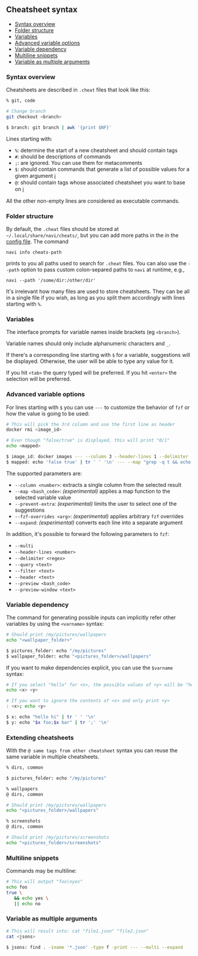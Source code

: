 ## Cheatsheet syntax

- [Syntax overview](#syntax-overview)
- [Folder structure](#folder-structure)
- [Variables](#variables)
- [Advanced variable options](#advanced-variable-options)
- [Variable dependency](#variable-dependency)
- [Multiline snippets](#multiline-snippets)
- [Variable as multiple arguments](#variable-as-multiple-arguments)

### Syntax overview

Cheatsheets are described in `.cheat` files that look like this:

```sh
% git, code

# Change branch
git checkout <branch>

$ branch: git branch | awk '{print $NF}'
```

Lines starting with:

- `%`: determine the start of a new cheatsheet and should contain tags
- `#`: should be descriptions of commands
- `;`: are ignored. You can use them for metacomments
- `$`: should contain commands that generate a list of possible values for a given argument [:information_source:](#variables)
- `@`: should contain tags whose associated cheatsheet you want to base on [:information_source:](#extending-cheatsheets)

All the other non-empty lines are considered as executable commands.

### Folder structure

By default, the `.cheat` files should be stored at `~/.local/share/navi/cheats/`, but you can add more paths in the in the [config file](https://github.com/denisidoro/navi/blob/master/docs/config_file.md). The command
```
navi info cheats-path
```
prints to you all paths used to search for `.cheat` files. You can also use the `--path` option to pass custom colon-separed paths to `navi` at runtime, e.g.,
```
navi --path '/some/dir:/other/dir'
```
It's irrelevant how many files are used to store cheatsheets. They can be all in a single file if you wish, as long as you split them accordingly with lines starting with `%`.

### Variables

The interface prompts for variable names inside brackets (eg `<branch>`).

Variable names should only include alphanumeric characters and `_`.

If there's a corresponding line starting with `$` for a variable, suggestions will be displayed. Otherwise, the user will be able to type any value for it.

If you hit `<tab>` the query typed will be preferred. If you hit `<enter>` the selection will be preferred.

### Advanced variable options

For lines starting with `$` you can use `---` to customize the behavior of `fzf` or how the value is going to be used:

```sh
# This will pick the 3rd column and use the first line as header
docker rmi <image_id>

# Even though "false/true" is displayed, this will print "0/1"
echo <mapped>

$ image_id: docker images --- --column 3 --header-lines 1 --delimiter '\s\s+'
$ mapped: echo 'false true' | tr ' ' '\n' --- --map "grep -q t && echo 1 || echo 0"
```

The supported parameters are:

- `--column <number>`: extracts a single column from the selected result
- `--map <bash_code>`: _(experimental)_ applies a map function to the selected variable value
- `--prevent-extra`: _(experimental)_ limits the user to select one of the suggestions
- `--fzf-overrides <arg>`: _(experimental)_ applies arbitrary `fzf` overrides
- `--expand`: _(experimental)_ converts each line into a separate argument

In addition, it's possible to forward the following parameters to `fzf`:

- `--multi`
- `--header-lines <number>`
- `--delimiter <regex>`
- `--query <text>`
- `--filter <text>`
- `--header <text>`
- `--preview <bash_code>`
- `--preview-window <text>`

### Variable dependency

The command for generating possible inputs can implicitly refer other variables by using the `<varname>` syntax:

```sh
# Should print /my/pictures/wallpapers
echo "<wallpaper_folder>"

$ pictures_folder: echo "/my/pictures"
$ wallpaper_folder: echo "<pictures_folder>/wallpapers"
```

If you want to make dependencies explicit, you can use the `$varname` syntax:

```sh
# If you select "hello" for <x>, the possible values of <y> will be "hello foo" and "hello bar"
echo <x> <y>

# If you want to ignore the contents of <x> and only print <y>
: <x>; echo <y>

$ x: echo "hello hi" | tr ' ' '\n'
$ y: echo "$x foo;$x bar" | tr ';' '\n'
```

### Extending cheatsheets

With the `@ same tags from other cheatsheet` syntax you can reuse the same variable in multiple cheatsheets.

```sh
% dirs, common

$ pictures_folder: echo "/my/pictures"

% wallpapers
@ dirs, common

# Should print /my/pictures/wallpapers
echo "<pictures_folder>/wallpapers"

% screenshots
@ dirs, common

# Should print /my/pictures/screenshots
echo "<pictures_folder>/screenshots"
```

### Multiline snippets

Commands may be multiline:

```sh
# This will output "foo\nyes"
echo foo
true \
   && echo yes \
   || echo no
```

### Variable as multiple arguments

```sh
# This will result into: cat "file1.json" "file2.json"
cat <jsons>

$ jsons: find . -iname '*.json' -type f -print --- --multi --expand
```

